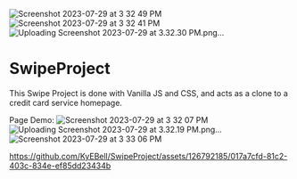 ![Screenshot 2023-07-29 at 3 32 49 PM](https://github.com/KyEBell/SwipeProject/assets/126792185/ca80cb30-b47e-436c-b4bf-09f6b417655b)
![Screenshot 2023-07-29 at 3 32 41 PM](https://github.com/KyEBell/SwipeProject/assets/126792185/5b8d0124-0793-446b-9e5a-a9d6b803078e)
![Uploading Screenshot 2023-07-29 at 3.32.30 PM.png…]()
# SwipeProject
This Swipe Project is done with Vanilla JS and CSS, and acts as a clone to a credit card service homepage. 

Page Demo: 
![Screenshot 2023-07-29 at 3 32 07 PM](https://github.com/KyEBell/SwipeProject/assets/126792185/5e55f666-53fd-4515-ab4e-0cd8f6c31bf7)
![Uploading Screenshot 2023-07-29 at 3.32.19 PM.png…]()
![Screenshot 2023-07-29 at 3 33 06 PM](https://github.com/KyEBell/SwipeProject/assets/126792185/5e398736-32c7-410d-bfb5-a349ed24318f)



https://github.com/KyEBell/SwipeProject/assets/126792185/017a7cfd-81c2-403c-834e-ef85dd23434b

